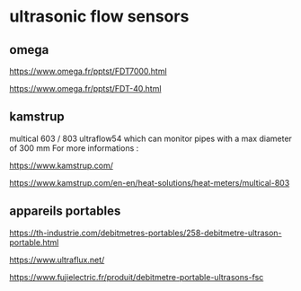 # ultrasonic flow sensors

## omega

https://www.omega.fr/pptst/FDT7000.html

https://www.omega.fr/pptst/FDT-40.html

## kamstrup

multical 603 / 803
ultraflow54 which can monitor pipes with a max diameter of 300 mm
For more informations : 

https://www.kamstrup.com/

https://www.kamstrup.com/en-en/heat-solutions/heat-meters/multical-803

## appareils portables

https://th-industrie.com/debitmetres-portables/258-debitmetre-ultrason-portable.html

https://www.ultraflux.net/

https://www.fujielectric.fr/produit/debitmetre-portable-ultrasons-fsc
